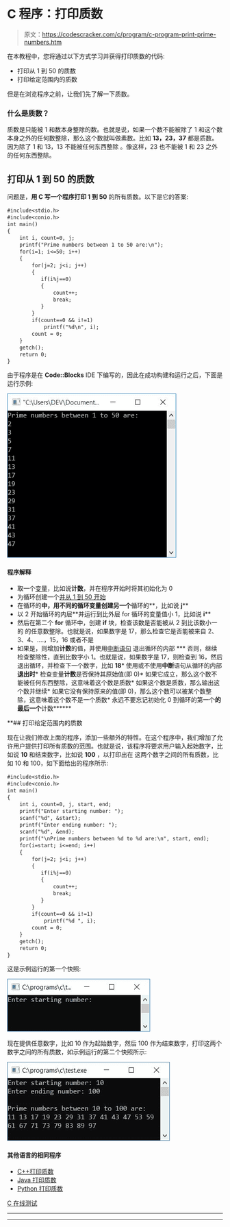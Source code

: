 # C 程序：打印质数

> 原文：<https://codescracker.com/c/program/c-program-print-prime-numbers.htm>

在本教程中，您将通过以下方式学习并获得打印质数的代码:

*   打印从 1 到 50 的质数
*   打印给定范围内的质数

但是在浏览程序之前，让我们先了解一下质数。

### 什么是质数？

质数是只能被 1 和数本身整除的数。也就是说，如果一个数不能被除了 1 和这个数本身之外的任何数整除，那么这个数就叫做素数。比如 **13，23，37** 都是质数。因为除了 1 和 13，13 不能被任何东西整除 。像这样，23 也不能被 1 和 23 之外的任何东西整除。

## 打印从 1 到 50 的质数

问题是，**用 C 写一个程序打印 1 到 50** 的所有质数。以下是它的答案:

```
#include<stdio.h>
#include<conio.h>
int main()
{
    int i, count=0, j;
    printf("Prime numbers between 1 to 50 are:\n");
    for(i=1; i<=50; i++)
    {
        for(j=2; j<i; j++)
        {
           if(i%j==0)
           {
               count++;
               break;
           }
        }
        if(count==0 && i!=1)
            printf("%d\n", i);
        count = 0;
    }
    getch();
    return 0;
}
```

由于程序是在 **Code::Blocks** IDE 下编写的，因此在成功构建和运行之后，下面是运行示例:

![print all prime number between 1 50 c](img/2fdaf5442f2d62fdc1f8b60805927630.png)

#### 程序解释

*   取一个[变量](/c/c-variables.htm)，比如说**计数**，并在程序开始时将其初始化为 0
*   为循环创建一个[并从 1 到 50 开始](/c/c-for-loop.htm)
*   在循环的**中，用不同的循环变量创建另一个**循环的**，比如说 **j****
*   以 2 开始循环的内层**并运行到比外层 for 循环的变量值小 1，比如说 **i****
*   然后在第二个 **for** 循环中，创建 **if** 块，检查该数是否能被从 2 到比该数小一的 的任意数整除。也就是说，如果数字是 17，那么检查它是否能被来自 2、3、4、....，15，16 或者不是
*   如果是，则增加**计数**的值，并使用[中断语句](/c/c-break-statement.htm) 退出循环的内部
***   否则，继续检查整除性，直到比数字小 1。也就是说，如果数字是 17，则检查到 16，然后退出循环，并检查下一个数字，比如 **18***   使用或不使用**中断**语句从循环的内部**退出时***   检查变量**计数**是否保持其原始值(即 0)*   如果它成立，那么这个数不能被任何东西整除，这意味着这个数是质数*   如果这个数是质数，那么输出这个数并继续*   如果它没有保持原来的值(即 0)，那么这个数可以被某个数整除，这意味着这个数不是一个质数*   永远不要忘记初始化 0 到循环的第一个**的最后一个**计数******

 **## 打印给定范围内的质数

现在让我们修改上面的程序，添加一些额外的特性。在这个程序中，我们增加了允许用户提供打印所有质数的范围。也就是说，该程序将要求用户输入起始数字，比如说 **10** 和结束数字，比如说 **100** ，以打印出在 这两个数字之间的所有质数，比如 10 和 100，如下面给出的程序所示:

```
#include<stdio.h>
#include<conio.h>
int main()
{
    int i, count=0, j, start, end;
    printf("Enter starting number: ");
    scanf("%d", &start);
    printf("Enter ending number: ");
    scanf("%d", &end);
    printf("\nPrime numbers between %d to %d are:\n", start, end);
    for(i=start; i<=end; i++)
    {
        for(j=2; j<i; j++)
        {
           if(i%j==0)
           {
               count++;
               break;
           }
        }
        if(count==0 && i!=1)
            printf("%d ", i);
        count = 0;
    }
    getch();
    return 0;
}
```

这是示例运行的第一个快照:

![print all prime numbers c](img/0a36114657bd62c4c5aea47acee7f633.png)

现在提供任意数字，比如 10 作为起始数字，然后 100 作为结束数字，打印这两个数字之间的所有质数，如示例运行的第二个快照所示:

![c program print prime numbers](img/400bce26a9deb327ba30e33147da3a99.png)

#### 其他语言的相同程序

*   [C++打印质数](/cpp/program/cpp-program-print-prime-numbers.htm)
*   [Java 打印质数](/java/program/java-program-print-prime-numbers.htm)
*   [Python 打印质数](/python/program/python-program-print-prime-numbers.htm)

[C 在线测试](/exam/showtest.php?subid=2)

* * *

* * ***